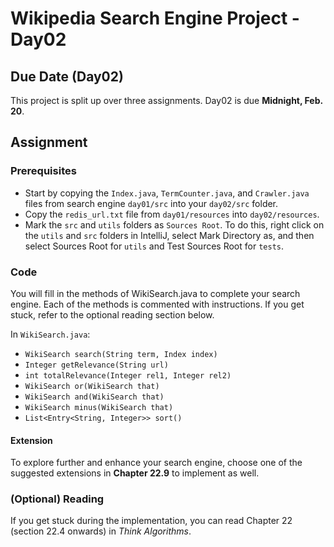 # Wikipedia Search Engine Project - Day02

## Due Date (Day02)

This project is split up over three assignments.  Day02 is due **Midnight, Feb. 20**.

## Assignment

### Prerequisites

* Start by copying the `Index.java`, `TermCounter.java`, and `Crawler.java` files from search engine `day01/src` into your `day02/src` folder. 
* Copy the `redis_url.txt` file from `day01/resources` into `day02/resources`.
* Mark the `src` and `utils` folders as `Sources Root`.  To do this, right click on the `utils` and `src` folders in IntelliJ, select Mark Directory as, and then select Sources Root for `utils` and Test Sources Root for `tests`.

### Code

You will fill in the methods of WikiSearch.java to complete your search engine.  Each of the methods is commented with instructions.  If you get stuck, refer to the optional reading section below.

In `WikiSearch.java`:

* `WikiSearch search(String term, Index index)`
* `Integer getRelevance(String url)`
* `int totalRelevance(Integer rel1, Integer rel2)`
* `WikiSearch or(WikiSearch that)`
* `WikiSearch and(WikiSearch that)`
* `WikiSearch minus(WikiSearch that)`
* `List<Entry<String, Integer>> sort()`

#### Extension

To explore further and enhance your search engine, choose one of the suggested extensions in **Chapter 22.9** to implement as well.

### (Optional) Reading

If you get stuck during the implementation, you can read Chapter 22 (section 22.4 onwards) in *Think Algorithms*.
